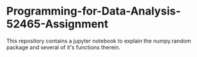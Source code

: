 # Programming-for-Data-Analysis-52465-Assignment
This repository contains a jupyter notebook to explain the numpy.random package and several of it's functions therein.

